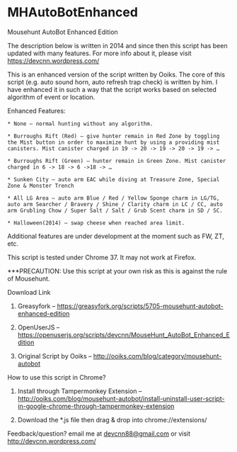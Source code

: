 MHAutoBotEnhanced
=================

Mousehunt AutoBot Enhanced Edition

The description below is written in 2014 and since then this script has been updated with many features. For more info about it, please visit https://devcnn.wordpress.com/

This is an enhanced version of the script written by Ooiks.
The core of this script (e.g. auto sound horn, auto refresh trap check) is written by him.
I have enhanced it in such a way that the script works based on selected algorithm of event or location.

Enhanced Features:

	* None – normal hunting without any algorithm.

	* Burroughs Rift (Red) – give hunter remain in Red Zone by toggling the Mist button in order to maximize hunt by using a providing mist canisters. Mist canister charged in 19 -> 20 -> 19 -> 20 -> 19 -> …

	* Burroughs Rift (Green) – hunter remain in Green Zone. Mist canister charged in 6 -> 18 -> 6 ->18 -> …

	* Sunken City – auto arm EAC while diving at Treasure Zone, Special Zone & Monster Trench

	* All LG Area – auto arm Blue / Red / Yellow Sponge charm in LG/TG, auto arm Searcher / Bravery / Shine / Clarity charm in LC / CC, auto arm Grubling Chow / Super Salt / Salt / Grub Scent charm in SD / SC.

	* Halloween(2014) – swap cheese when reached area limit.

Additional features are under development at the moment such as FW, ZT, etc.

This script is tested under Chrome 37. It may not work at Firefox.

***PRECAUTION: Use this script at your own risk as this is against the rule of Mousehunt.

Download Link

1. Greasyfork – https://greasyfork.org/scripts/5705-mousehunt-autobot-enhanced-edition

2. OpenUserJS – https://openuserjs.org/scripts/devcnn/MouseHunt_AutoBot_Enhanced_Edition

3. Original Script by Ooiks – http://ooiks.com/blog/category/mousehunt-autobot


How to use this script in Chrome?

1. Install through Tampermonkey Extension – http://ooiks.com/blog/mousehunt-autobot/install-uninstall-user-script-in-google-chrome-through-tampermonkey-extension

2. Download the *.js file then drag & drop into chrome://extensions/

 

Feedback/question? email me at devcnn88@gmail.com or visit http://devcnn.wordpress.com/
